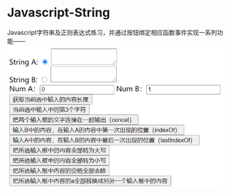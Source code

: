 # Javascript-String
Javascript字符串及正则表达式练习，并通过按钮绑定相应函数事件实现一系列功能——
![avatar](https://github.com/Windy-Z/Javascript-String/blob/master/%E6%95%88%E6%9E%9C%E5%9B%BE.png)
